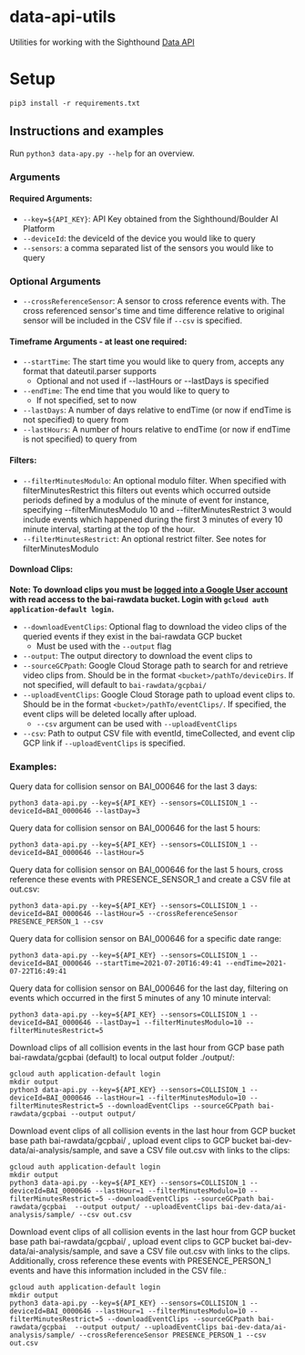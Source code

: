 # data-api-utils

Utilities for working with the Sighthound [Data API](http://docs.data-api.boulderai.com/#introduction)

# Setup

```
pip3 install -r requirements.txt
```
## Instructions and examples

Run `python3 data-apy.py --help` for an overview.

### Arguments  
#### Required Arguments:   
- `--key=${API_KEY}`: API Key obtained from the Sighthound/Boulder AI Platform  
- `--deviceId`: the deviceId of the device you would like to query  
- `--sensors`: a comma separated list of the sensors you would like to query  

### Optional Arguments
- `--crossReferenceSensor`: A sensor to cross reference events with. The cross referenced sensor's time and time difference relative to original sensor will be included in the CSV file if `--csv` is specified.

#### Timeframe Arguments - at least one required:  
- `--startTime`: The start time you would like to query from, accepts any format that dateutil.parser supports
	- Optional and not used if --lastHours or --lastDays is specified  
- `--endTime`: The end time that you would like to query to  
	- If not specified, set to now  
- `--lastDays`: A number of days relative to endTime (or now if endTime is not specified) to query from  
- `--lastHours`: A number of hours relative to endTime (or now if endTime is not specified) to query from  

#### Filters:  
- `--filterMinutesModulo`: An optional modulo filter. When specified with filterMinutesRestrict this filters out events which occurred outside periods defined by a modulus of the minute of event for instance, specifying --filterMinutesModulo 10 and --filterMinutesRestrict 3 would include events which happened during the first 3 minutes of every 10 minute interval, starting at the top of the hour.                                                                                        
- `--filterMinutesRestrict`: An optional restrict filter. See notes for filterMinutesModulo

#### Download Clips:
**Note: To download clips you must be [logged into a Google User account](https://cloud.google.com/sdk/gcloud/reference/auth/login) with read access to the bai-rawdata bucket. Login with `gcloud auth application-default login`.**
- `--downloadEventClips`: Optional flag to download the video clips of the queried events if they exist in the bai-rawdata GCP bucket
	- Must be used with the `--output` flag
- `--output`: The output directory to download the event clips to
- `--sourceGCPpath`: Google Cloud Storage path to search for and retrieve video clips from. Should be in the format `<bucket>/pathTo/deviceDirs`. If not specified, will default to `bai-rawdata/gcpbai/`
- `--uploadEventClips`: Google Cloud Storage path to upload event clips to. Should be in the format `<bucket>/pathTo/eventClips/`. If specified, the event clips will be deleted locally after upload. 
	- `--csv` argument can be used with `--uploadEventClips`
- `--csv`: Path to output CSV file with eventId, timeCollected, and event clip GCP link if `--uploadEventClips` is specified. 

### Examples:
Query data for collision sensor on BAI_000646 for the last 3 days:
```
python3 data-api.py --key=${API_KEY} --sensors=COLLISION_1 --deviceId=BAI_0000646 --lastDay=3
```
Query data for collision sensor on BAI_000646 for the last 5 hours:
```
python3 data-api.py --key=${API_KEY} --sensors=COLLISION_1 --deviceId=BAI_0000646 --lastHour=5
```
Query data for collision sensor on BAI_000646 for the last 5 hours, cross reference these events with PRESENCE_SENSOR_1 and create a CSV file at out.csv:
```
python3 data-api.py --key=${API_KEY} --sensors=COLLISION_1 --deviceId=BAI_0000646 --lastHour=5 --crossReferenceSensor PRESENCE_PERSON_1 --csv 
```
Query data for collision sensor on BAI_000646 for a specific date range:
```
python3 data-api.py --key=${API_KEY} --sensors=COLLISION_1 --deviceId=BAI_0000646 --startTime=2021-07-20T16:49:41 --endTime=2021-07-22T16:49:41
```
Query data for collision sensor on BAI_000646 for the last day, filtering on events which occurred in the first 5 minutes of any 10 minute interval:
```
python3 data-api.py --key=${API_KEY} --sensors=COLLISION_1 --deviceId=BAI_0000646 --lastDay=1 --filterMinutesModulo=10 --filterMinutesRestrict=5
```
Download clips of all collision events in the last hour from GCP base path bai-rawdata/gcpbai (default) to local output folder ./output/:
```
gcloud auth application-default login
mkdir output
python3 data-api.py --key=${API_KEY} --sensors=COLLISION_1 --deviceId=BAI_0000646 --lastHour=1 --filterMinutesModulo=10 --filterMinutesRestrict=5 --downloadEventClips --sourceGCPpath bai-rawdata/gcpbai --output output/
```

Download event clips of all collision events in the last hour from GCP bucket base path bai-rawdata/gcpbai/ , upload event clips to GCP bucket bai-dev-data/ai-analysis/sample, and save a CSV file out.csv with links to the clips:
```
gcloud auth application-default login
mkdir output
python3 data-api.py --key=${API_KEY} --sensors=COLLISION_1 --deviceId=BAI_0000646 --lastHour=1 --filterMinutesModulo=10 --filterMinutesRestrict=5 --downloadEventClips --sourceGCPpath bai-rawdata/gcpbai  --output output/ --uploadEventClips bai-dev-data/ai-analysis/sample/ --csv out.csv
```

Download event clips of all collision events in the last hour from GCP bucket base path bai-rawdata/gcpbai/ , upload event clips to GCP bucket bai-dev-data/ai-analysis/sample, and save a CSV file out.csv with links to the clips. 
Additionally, cross reference these events with PRESENCE_PERSON_1 events and have this information included in the CSV file.:
```
gcloud auth application-default login
mkdir output
python3 data-api.py --key=${API_KEY} --sensors=COLLISION_1 --deviceId=BAI_0000646 --lastHour=1 --filterMinutesModulo=10 --filterMinutesRestrict=5 --downloadEventClips --sourceGCPpath bai-rawdata/gcpbai  --output output/ --uploadEventClips bai-dev-data/ai-analysis/sample/ --crossReferenceSensor PRESENCE_PERSON_1 --csv out.csv
```


